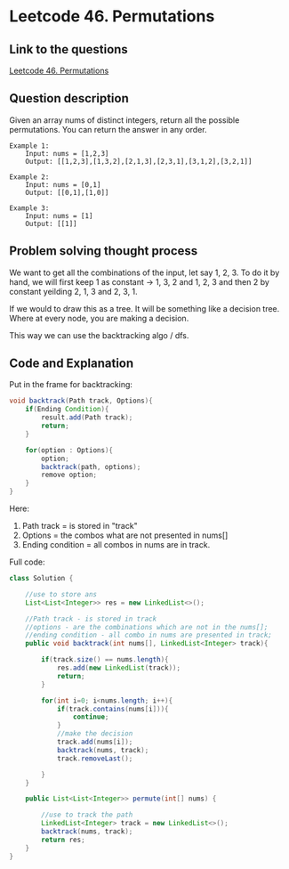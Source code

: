 # Leetcode 46. Permutations

## Link to the questions

[Leetcode 46. Permutations](https://leetcode.com/problems/permutations/description/)

## Question description

Given an array nums of distinct integers, return all the possible permutations. You can return the answer in any order.

```
Example 1:
    Input: nums = [1,2,3]
    Output: [[1,2,3],[1,3,2],[2,1,3],[2,3,1],[3,1,2],[3,2,1]]

Example 2:
    Input: nums = [0,1]
    Output: [[0,1],[1,0]]

Example 3:
    Input: nums = [1]
    Output: [[1]]
```

## Problem solving thought process

We want to get all the combinations of the input, let say 1, 2, 3.
To do it by hand, we will first keep 1 as constant -> 1, 3, 2 and 1, 2, 3 and then 2 by constant yeilding 2, 1, 3 and 2, 3, 1.

If we would to draw this as a tree. It will be something like a decision tree. Where at every node, you are making a decision.

This way we can use the backtracking algo / dfs.

## Code and Explanation

Put in the frame for backtracking:

```java
void backtrack(Path track, Options){
    if(Ending Condition){
        result.add(Path track);
        return;
    }

    for(option : Options){
        option;
        backtrack(path, options);
        remove option;
    }
}
```

Here:

1. Path track = is stored in "track"
2. Options = the combos what are not presented in nums[]
3. Ending condition = all combos in nums are in track.

Full code:

```java
class Solution {

    //use to store ans
    List<List<Integer>> res = new LinkedList<>();

    //Path track - is stored in track
    //options - are the combinations which are not in the nums[];
    //ending condition - all combo in nums are presented in track;
    public void backtrack(int nums[], LinkedList<Integer> track){

        if(track.size() == nums.length){
            res.add(new LinkedList(track));
            return;
        }

        for(int i=0; i<nums.length; i++){
            if(track.contains(nums[i])){
                continue;
            }
            //make the decision
            track.add(nums[i]);
            backtrack(nums, track);
            track.removeLast();

        }
    }

    public List<List<Integer>> permute(int[] nums) {

        //use to track the path
        LinkedList<Integer> track = new LinkedList<>();
        backtrack(nums, track);
        return res;
    }
}

```
